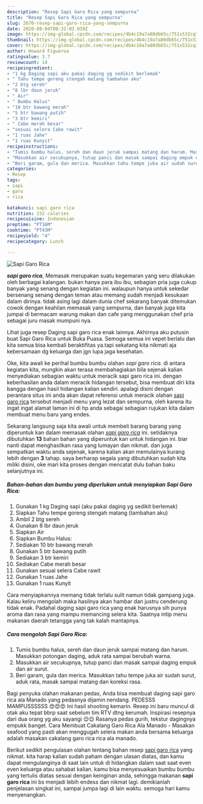 ```yaml
---
description: "Resep Sapi Garo Rica yang sempurna"
title: "Resep Sapi Garo Rica yang sempurna"
slug: 2670-resep-sapi-garo-rica-yang-sempurna
date: 2020-08-04T00:32:03.039Z
image: https://img-global.cpcdn.com/recipes/4b4c19a7a80db65c/751x532cq70/sapi-garo-rica-foto-resep-utama.jpg
thumbnail: https://img-global.cpcdn.com/recipes/4b4c19a7a80db65c/751x532cq70/sapi-garo-rica-foto-resep-utama.jpg
cover: https://img-global.cpcdn.com/recipes/4b4c19a7a80db65c/751x532cq70/sapi-garo-rica-foto-resep-utama.jpg
author: Howard Figueroa
ratingvalue: 3.7
reviewcount: 14
recipeingredient:
- "1 kg Daging sapi aku pakai daging yg sedikit berlemak"
- " Tahu tempe goreng stengah matang tambahan aku"
- "2 btg sereh"
- "8 lbr daun jeruk"
- " Air"
- " Bumbu Halus"
- "10 btr bawang merah"
- "5 btr bawang putih"
- "3 btr kemiri"
- " Cabe merah besar"
- "sesuai selera Cabe rawit"
- "1 ruas Jahe"
- "1 ruas Kunyit"
recipeinstructions:
- "Tumis bumbu halus, sereh dan daun jeruk sampai matang dan harum. Masukkan potongan daging, aduk rata sampai berubah warna."
- "Masukkan air secukupnya, tutup panci dan masak sampai daging empuk dan air surut."
- "Beri garam, gula dan merica. Masukkan tahu tempe juka air sudah surut, aduk rata, masak sampai matang dan koreksi rasa."
categories:
- Resep
tags:
- sapi
- garo
- rica

katakunci: sapi garo rica 
nutrition: 232 calories
recipecuisine: Indonesian
preptime: "PT16M"
cooktime: "PT43M"
recipeyield: "4"
recipecategory: Lunch

---
```



![Sapi Garo Rica](https://img-global.cpcdn.com/recipes/4b4c19a7a80db65c/751x532cq70/sapi-garo-rica-foto-resep-utama.jpg)

<b><i>sapi garo rica</i></b>, Memasak merupakan suatu kegemaran yang seru dilakukan oleh berbagai kalangan. bukan hanya para ibu ibu, sebagian pria juga cukup banyak yang senang dengan kegiatan ini. walaupun hanya untuk sekedar bersenang senang dengan teman atau memang sudah menjadi kesukaan dalam dirinya. tidak asing lagi dalam dunia chef sekarang banyak ditemukan cowok dengan keahlian memasak yang sempurna, dan banyak juga kita jumpai di bermacam warung makan dan cafe yang menggunakan chef pria sebagai juru masak mumpuni nya.

Lihat juga resep Daging sapi garo rica enak lainnya. Akhirnya aku putusin buat Sapi Garo Rica untuk Buka Puasa. Semoga semua ini vepet berlalu dan kita semua bisa kembali beraktifitas ya.tapi sekatang kita nikmati aja kebersamaan dg keluarga dan jgn lupa jaga kesehatan.

Oke, kita awali ke perihal bumbu bumbu olahan <i>sapi garo rica</i>. di antara kegiatan kita, mungkin akan terasa membahagiakan bila sejenak kalian menyediakan sebagian waktu untuk meracik sapi garo rica ini. dengan keberhasilan anda dalam meracik hidangan tersebut, bisa membuat diri kita bangga dengan hasil hidangan kalian sendiri. apalagi disini dengan perantara situs ini anda akan dapat referensi untuk meracik olahan <u>sapi garo rica</u> tersebut menjadi menu yang lezat dan sempurna, oleh karena itu ingat ingat alamat laman ini di hp anda sebagai sebagian rujukan kita dalam membuat menu baru yang endes.


Sekarang langsung saja kita awali untuk membeli barang barang yang diperuntuk kan dalam memasak olahan <u><i>sapi garo rica</i></u> ini. setidaknya dibutuhkan <b>13</b> bahan bahan yang diperuntuk kan untuk hidangan ini. biar nanti dapat menghasilkan rasa yang lumayan dan nikmat. dan juga sempatkan waktu anda sejenak, karena kalian akan memulainya kurang lebih dengan <b>3</b> tahap. saya berharap segala yang dibutuhkan sudah kita miliki disini, oke mari kita proses dengan mencatat dulu bahan baku selanjutnya ini.

<!--inarticleads1-->

##### Bahan-bahan dan bumbu yang diperlukan untuk menyiapkan Sapi Garo Rica:

1. Gunakan 1 kg Daging sapi (aku pakai daging yg sedikit berlemak)
1. Siapkan  Tahu tempe goreng stengah matang (tambahan aku)
1. Ambil 2 btg sereh
1. Gunakan 8 lbr daun jeruk
1. Siapkan  Air
1. Siapkan  Bumbu Halus:
1. Sediakan 10 btr bawang merah
1. Gunakan 5 btr bawang putih
1. Sediakan 3 btr kemiri
1. Sediakan  Cabe merah besar
1. Gunakan sesuai selera Cabe rawit
1. Gunakan 1 ruas Jahe
1. Gunakan 1 ruas Kunyit


Cara menyiapkannya memang tidak terlalu sulit namun tidak gampang juga. Kalau keliru mengolah maka hasilnya akan hambar dan justru cenderung tidak enak. Padahal daging sapi garo rica yang enak harusnya sih punya aroma dan rasa yang mampu memancing selera kita. Saatnya intip menu makanan daerah tetangga yang tak kalah mantapnya. 

<!--inarticleads2-->

##### Cara mengolah Sapi Garo Rica:

1. Tumis bumbu halus, sereh dan daun jeruk sampai matang dan harum. Masukkan potongan daging, aduk rata sampai berubah warna.
1. Masukkan air secukupnya, tutup panci dan masak sampai daging empuk dan air surut.
1. Beri garam, gula dan merica. Masukkan tahu tempe juka air sudah surut, aduk rata, masak sampai matang dan koreksi rasa.


Bagi penyuka olahan makanan pedas, Anda bisa membuat daging sapi garo rica ala Manado yang pedasnya dijamin nendang. PEDESSS MAMPUSSSSSS 😍😍😍 Ini hasil shooting kemarin. Resep ini baru muncul di otak aku tepat bbrp saat sebelum tim RTV dtng kerumah. Inspirasi resepnya dari dua orang yg aku sayangi 😌😌 Rasanya pedas gurih, tekstur dagingnya empukk banget. Cara Membuat Cakalang Garo Rica Ala Manado - Masakan seafood yang pasti akan menggugah selera makan anda bersama keluarga adalah masakan cakalang garo rica rica ala manado. 

Berikut sedikit pengulasan olahan tentang bahan resep <u>sapi garo rica</u> yang nikmat. kita harap kalian sudah paham dengan ulasan diatas, dan kamu dapat mengulanginya di saat lain untuk di hidangkan dalam saat saat even even keluarga atau sahabat kalian. kamu bisa menyesuaikan bumbu bumbu yang tertulis diatas sesuai dengan keinginan anda, sehingga makanan <b>sapi garo rica</b> ini bs menjadi lebih endess dan nikmat lagi. demikianlah penjelasan singkat ini, sampai jumpa lagi di lain waktu. semoga hari kamu menyenangkan.
